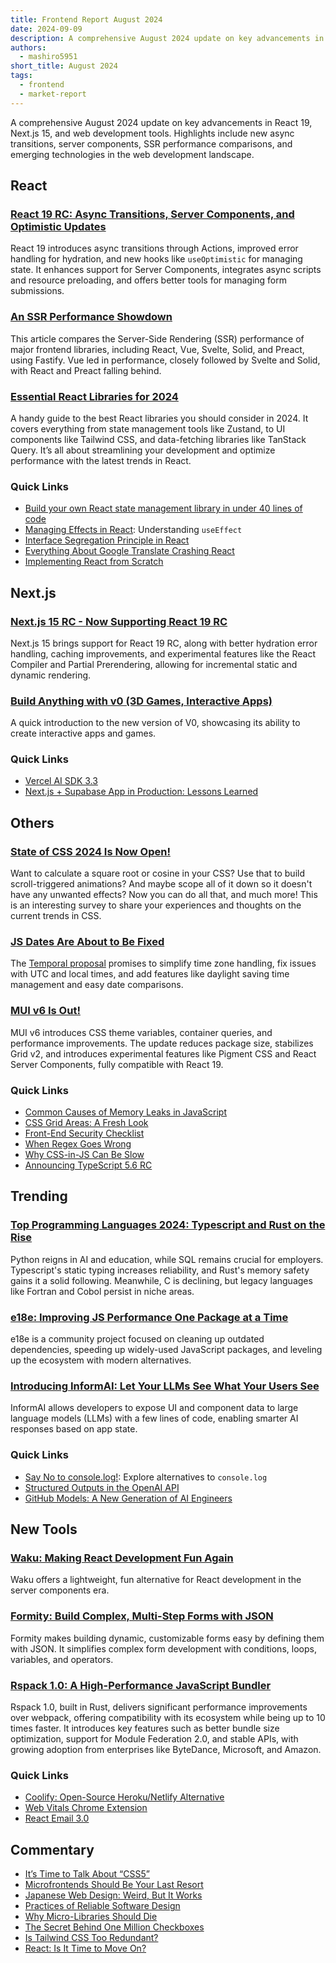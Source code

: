 ```yaml
---
title: Frontend Report August 2024
date: 2024-09-09
description: A comprehensive August 2024 update on key advancements in React 19, Next.js 15, and web development tools. Highlights include new async transitions, server components, SSR performance comparisons, and emerging technologies in the web development landscape
authors:
  - mashiro5951
short_title: August 2024
tags:
  - frontend
  - market-report
---
```


A comprehensive August 2024 update on key advancements in React 19, Next.js 15, and web development tools. Highlights include new async transitions, server components, SSR performance comparisons, and emerging technologies in the web development landscape.

## React

### [React 19 RC: Async Transitions, Server Components, and Optimistic Updates](https://react.dev/blog/2024/04/25/react-19#whats-new-in-react-19)

React 19 introduces async transitions through Actions, improved error handling for hydration, and new hooks like `useOptimistic` for managing state. It enhances support for Server Components, integrates async scripts and resource preloading, and offers better tools for managing form submissions.

### [An SSR Performance Showdown](https://blog.platformatic.dev/ssr-performance-showdown)

This article compares the Server-Side Rendering (SSR) performance of major frontend libraries, including React, Vue, Svelte, Solid, and Preact, using Fastify. Vue led in performance, closely followed by Svelte and Solid, with React and Preact falling behind.

### [Essential React Libraries for 2024](https://www.robinwieruch.de/react-libraries/)

A handy guide to the best React libraries you should consider in 2024. It covers everything from state management tools like Zustand, to UI components like Tailwind CSS, and data-fetching libraries like TanStack Query. It’s all about streamlining your development and optimize performance with the latest trends in React.

### Quick Links

- [Build your own React state management library in under 40 lines of code](https://paripsky.github.io/blog/build-your-own-react-state-management/)
- [Managing Effects in React](https://ui.dev/c/react/effects): Understanding `useEffect`
- [Interface Segregation Principle in React](https://alexkondov.com/interface-segregation-principle-in-react/)
- [Everything About Google Translate Crashing React](https://martijnhols.nl/gists/everything-about-google-translate-crashing-react)
- [Implementing React from Scratch](https://www.rob.directory/blog/react-from-scratch)

## Next.js

### [Next.js 15 RC - Now Supporting React 19 RC](https://www.syncfusion.com/blogs/post/whats-new-in-next-js-15-rc/amp)

Next.js 15 brings support for React 19 RC, along with better hydration error handling, caching improvements, and experimental features like the React Compiler and Partial Prerendering, allowing for incremental static and dynamic rendering.

### [Build Anything with v0 (3D Games, Interactive Apps)](https://www.youtube.com/watch?v=zA-eCGFBXjM)

A quick introduction to the new version of V0, showcasing its ability to create interactive apps and games.

### Quick Links

- [Vercel AI SDK 3.3](https://vercel.com/blog/vercel-ai-sdk-3-3)
- [Next.js + Supabase App in Production: Lessons Learned](https://catjam.fi/articles/next-supabase-what-do-differently)

## Others

### [State of CSS 2024 Is Now Open!](https://survey.devographics.com/en-US/survey/state-of-css/2024)

Want to calculate a square root or cosine in your CSS? Use that to build scroll-triggered animations? And maybe scope all of it down so it doesn't have any unwanted effects? Now you can do all that, and much more! This is an interesting survey to share your experiences and thoughts on the current trends in CSS.

### [JS Dates Are About to Be Fixed](https://docs.timetime.in/blog/js-dates-finally-fixed)

The [Temporal proposal](https://github.com/tc39/proposal-temporal) promises to simplify time zone handling, fix issues with UTC and local times, and add features like daylight saving time management and easy date comparisons.

### [MUI v6 Is Out!](https://mui.com/blog/material-ui-v6-is-out/)

MUI v6 introduces CSS theme variables, container queries, and performance improvements. The update reduces package size, stabilizes Grid v2, and introduces experimental features like Pigment CSS and React Server Components, fully compatible with React 19.

### Quick Links

- [Common Causes of Memory Leaks in JavaScript](https://www.trevorlasn.com/blog/common-causes-of-memory-leaks-in-javascript)
- [CSS Grid Areas: A Fresh Look](https://ishadeed.com/article/css-grid-area/)
- [Front-End Security Checklist](https://www.trevorlasn.com/blog/frontend-security-checklist)
- [When Regex Goes Wrong](https://www.trevorlasn.com/blog/when-regex-goes-wrong)
- [Why CSS-in-JS Can Be Slow](https://playfulprogramming.com/posts/why-is-css-in-js-slow)
- [Announcing TypeScript 5.6 RC](https://devblogs.microsoft.com/typescript/announcing-typescript-5-6-rc/)

## Trending

### [Top Programming Languages 2024: Typescript and Rust on the Rise](https://spectrum.ieee.org/top-programming-languages-2024)

Python reigns in AI and education, while SQL remains crucial for employers. Typescript's static typing increases reliability, and Rust's memory safety gains it a solid following. Meanwhile, C is declining, but legacy languages like Fortran and Cobol persist in niche areas.

### [e18e: Improving JS Performance One Package at a Time](https://e18e.dev/?ck_subscriber_id=2328911063)

e18e is a community project focused on cleaning up outdated dependencies, speeding up widely-used JavaScript packages, and leveling up the ecosystem with modern alternatives.

### [Introducing InformAI: Let Your LLMs See What Your Users See](https://edspencer.net/2024/8/26/introducing-inform-ai)

InformAI allows developers to expose UI and component data to large language models (LLMs) with a few lines of code, enabling smarter AI responses based on app state.

### Quick Links

- [Say No to console.log!](https://dev.to/alishgiri/say-no-to-consolelog-556n): Explore alternatives to `console.log`
- [Structured Outputs in the OpenAI API](https://openai.com/index/introducing-structured-outputs-in-the-api/)
- [GitHub Models: A New Generation of AI Engineers](https://github.blog/news-insights/product-news/introducing-github-models/)

## New Tools

### [Waku: Making React Development Fun Again](https://waku.gg/)

Waku offers a lightweight, fun alternative for React development in the server components era.

### [Formity: Build Complex, Multi-Step Forms with JSON](https://www.formity.app/)

Formity makes building dynamic, customizable forms easy by defining them with JSON. It simplifies complex form development with conditions, loops, variables, and operators.

### [Rspack 1.0: A High-Performance JavaScript Bundler](https://rspack.dev/blog/announcing-1-0)

Rspack 1.0, built in Rust, delivers significant performance improvements over webpack, offering compatibility with its ecosystem while being up to 10 times faster. It introduces key features such as better bundle size optimization, support for Module Federation 2.0, and stable APIs, with growing adoption from enterprises like ByteDance, Microsoft, and Amazon.

### Quick Links

- [Coolify: Open-Source Heroku/Netlify Alternative](https://coolify.io/)
- [Web Vitals Chrome Extension](https://chromewebstore.google.com/detail/web-vitals/ahfhijdlegdabablpippeagghigmibma)
- [React Email 3.0](https://resend.com/blog/react-email-3)

## Commentary

- [It’s Time to Talk About “CSS5”](https://www.smashingmagazine.com/2024/08/time-to-talk-about-css5/)
- [Microfrontends Should Be Your Last Resort](https://www.breck-mckye.com/blog/2023/05/Microfrontends-should-be-your-last-resort)
- [Japanese Web Design: Weird, But It Works](https://www.youtube.com/watch?v=vi8pyS076a8)
- [Practices of Reliable Software Design](https://two-wrongs.com/practices-of-reliable-software-design)
- [Why Micro-Libraries Should Die](https://bvisness.me/microlibraries)
- [The Secret Behind One Million Checkboxes](https://eieio.games/essays/the-secret-in-one-million-checkboxes)
- [Is Tailwind CSS Too Redundant?](https://www.reddit.com/r/webdev/comments/1f2abca/anyone_else_find_tailwind_css_a_bit_too_redundant/)
- [React: Is It Time to Move On?](https://www.youtube.com/watch?v=0tvfC9r9lcw)

